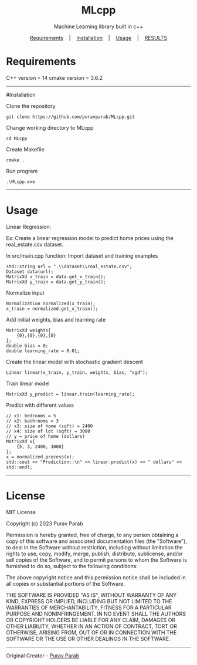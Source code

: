 <p align="center">
</p>

<p align="center">
	<h1 align="center">
		MLcpp
	</h1>
	<p align="center">
	    Machine Learning library built in c++
	</p
</p>

<p align="center">
    <a href="#Requirements">Requirements</a>
	&nbsp;&nbsp;&nbsp;|&nbsp;&nbsp;&nbsp;
	<a href="#Installation">Installation</a>
	&nbsp;&nbsp;&nbsp;|&nbsp;&nbsp;&nbsp;
	<a href="#Usage">Usage</a>
	&nbsp;&nbsp;&nbsp;|&nbsp;&nbsp;&nbsp;
	<a href="#License">RESULTS</a>
</p>

# Requirements

C++ version = 14
cmake version = 3.6.2

---

#Installation

Clone the repository
```
git clone https://github.com/puravparab/MLcpp.git
```
Change working directory to MLcpp
```
cd MLcpp
```
Create Makefile
```
cmake .
```
Run program
```
.\MLcpp.exe
```

---

# Usage

Linear Regression:

Ex: Create a linear regression model to predict home prices using the real_estate.csv dataset.

In src/main.cpp function:
Import dataset and training examples
```
std::string url = ".\\dataset\\real_estate.csv";
Dataset data(url);
MatrixXd x_train = data.get_x_train();
MatrixXd y_train = data.get_y_train();
```
Normalize input
```
Normalization normalized(x_train);
x_train = normalized.get_x_train();
```
Add initial weights, bias and learning rate
```
MatrixXd weights{
    {0},{0},{0},{0}
};
double bias = 0;
double learning_rate = 0.01;
```
Create the linear model with stochastic gradient descent
```
Linear linear(x_train, y_train, weights, bias, "sgd");
```
Train linear model
```
MatrixXd y_predict = linear.train(learning_rate);
```
Predict with different values
```
// x1: bedrooms = 5
// x2: bathrooms = 3
// x3: size of home (sqft) = 2400
// x4: size of lot (sqft) = 3000
// y = price of home (dollars)
MatrixXd x{
    {5, 3, 2400, 3000}
};
x = normalized.process(x);
std::cout << "Prediction::\n" << linear.predict(x) << " dollars" << std::endl;
```

---

# License

MIT License

Copyright (c) 2023 Purav Parab

Permission is hereby granted, free of charge, to any person obtaining a copy
of this software and associated documentation files (the "Software"), to deal
in the Software without restriction, including without limitation the rights
to use, copy, modify, merge, publish, distribute, sublicense, and/or sell
copies of the Software, and to permit persons to whom the Software is
furnished to do so, subject to the following conditions:

The above copyright notice and this permission notice shall be included in all
copies or substantial portions of the Software.

THE SOFTWARE IS PROVIDED "AS IS", WITHOUT WARRANTY OF ANY KIND, EXPRESS OR
IMPLIED, INCLUDING BUT NOT LIMITED TO THE WARRANTIES OF MERCHANTABILITY,
FITNESS FOR A PARTICULAR PURPOSE AND NONINFRINGEMENT. IN NO EVENT SHALL THE
AUTHORS OR COPYRIGHT HOLDERS BE LIABLE FOR ANY CLAIM, DAMAGES OR OTHER
LIABILITY, WHETHER IN AN ACTION OF CONTRACT, TORT OR OTHERWISE, ARISING FROM,
OUT OF OR IN CONNECTION WITH THE SOFTWARE OR THE USE OR OTHER DEALINGS IN THE
SOFTWARE.

---

Original Creator - [Purav Parab](https://github.com/puravparab)